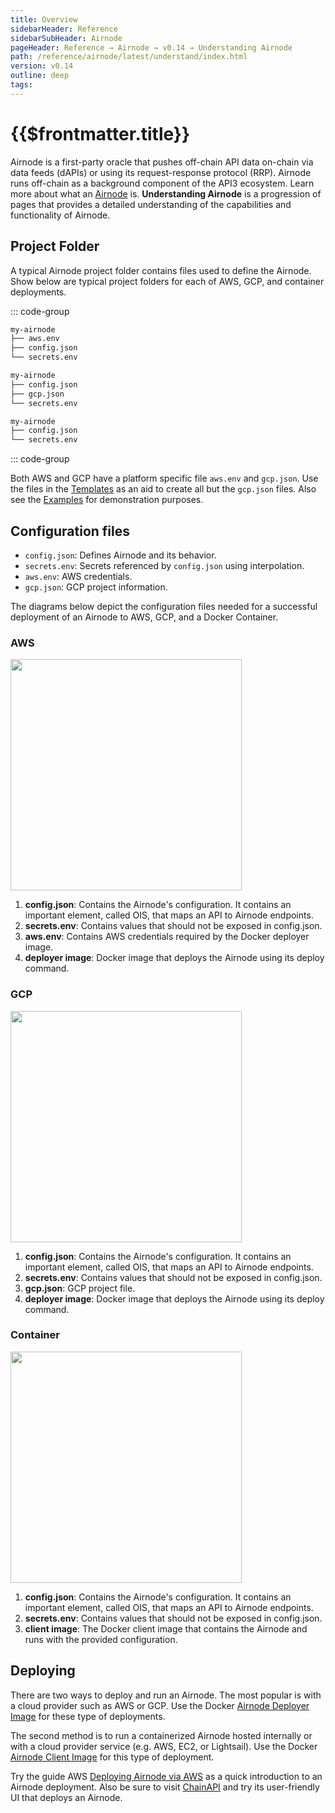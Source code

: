 ```yaml
---
title: Overview
sidebarHeader: Reference
sidebarSubHeader: Airnode
pageHeader: Reference → Airnode → v0.14 → Understanding Airnode
path: /reference/airnode/latest/understand/index.html
version: v0.14
outline: deep
tags:
---
```


<VersionWarning/>

<PageHeader/>

<SearchHighlight/>

<FlexStartTag/>

# {{$frontmatter.title}}

Airnode is a first-party oracle that pushes off-chain API data on-chain via data
feeds (dAPIs) or using its request-response protocol (RRP). Airnode runs
off-chain as a background component of the API3 ecosystem. Learn more about what
an [Airnode](/explore/airnode/what-is-airnode.md) is. **Understanding Airnode**
is a progression of pages that provides a detailed understanding of the
capabilities and functionality of Airnode.

## Project Folder

A typical Airnode project folder contains files used to define the Airnode. Show
below are typical project folders for each of AWS, GCP, and container
deployments.

::: code-group

```sh [AWS]
my-airnode
├── aws.env
├── config.json
└── secrets.env
```

```sh [GCP]
my-airnode
├── config.json
├── gcp.json
└── secrets.env
```

```sh [Container]
my-airnode
├── config.json
└── secrets.env
```

::: code-group

Both AWS and GCP have a platform specific file `aws.env` and `gcp.json`. Use the
files in the
[Templates](/reference/airnode/latest/deployment-files/templates/config-json.md)
as an aid to create all but the `gcp.json` files. Also see the
[Examples](/reference/airnode/latest/deployment-files/examples/config-json.md)
for demonstration purposes.

## Configuration files

- `config.json`: Defines Airnode and its behavior.
- `secrets.env`: Secrets referenced by `config.json` using interpolation.
- `aws.env`: AWS credentials.
- `gcp.json`: GCP project information.

The diagrams below depict the configuration files needed for a successful
deployment of an Airnode to AWS, GCP, and a Docker Container.

### AWS

<img style="margin-top:15px;display: block;" src="../assets/images/api-provider-overview-aws.png" width="370">

1. **config.json**: Contains the Airnode's configuration. It contains an
   important element, called OIS, that maps an API to Airnode endpoints.
2. **secrets.env**: Contains values that should not be exposed in config.json.
3. **aws.env**: Contains AWS credentials required by the Docker deployer image.
4. **deployer image**: Docker image that deploys the Airnode using its deploy
   command.

### GCP

<img style="margin-top:15px;display: block;" src="../assets/images/api-provider-overview-gcp.png" width="370">

1. **config.json**: Contains the Airnode's configuration. It contains an
   important element, called OIS, that maps an API to Airnode endpoints.
2. **secrets.env**: Contains values that should not be exposed in config.json.
3. **gcp.json**: GCP project file.
4. **deployer image**: Docker image that deploys the Airnode using its deploy
   command.

### Container

<img style="margin-top:15px;display: block;" src="../assets/images/api-provider-overview-container.png" width="370">

1. **config.json**: Contains the Airnode's configuration. It contains an
   important element, called OIS, that maps an API to Airnode endpoints.
2. **secrets.env**: Contains values that should not be exposed in config.json.
3. **client image**: The Docker client image that contains the Airnode and runs
   with the provided configuration.

## Deploying

There are two ways to deploy and run an Airnode. The most popular is with a
cloud provider such as AWS or GCP. Use the Docker
[Airnode Deployer Image](/reference/airnode/latest/docker/deployer-image.md) for
these type of deployments.

The second method is to run a containerized Airnode hosted internally or with a
cloud provider service (e.g. AWS, EC2, or Lightsail). Use the Docker
[Airnode Client Image](/reference/airnode/latest/docker/client-image.md) for
this type of deployment.

Try the guide AWS
[Deploying Airnode via AWS](/guides/airnode/deploy-airnode/deploy-aws/index.md)
as a quick introduction to an Airnode deployment. Also be sure to visit
[ChainAPI](https://chainapi.com) and try its user-friendly UI that deploys an
Airnode.

<FlexEndTag/>

